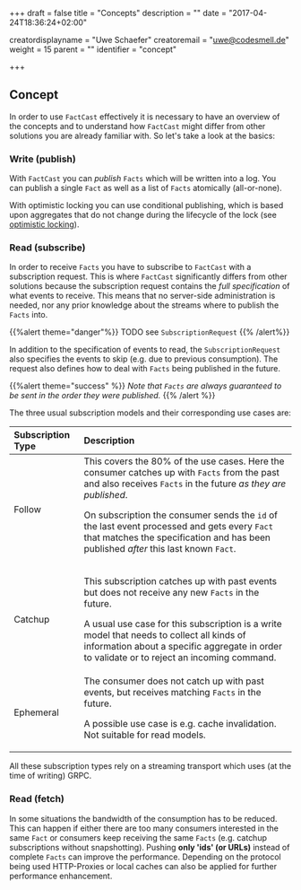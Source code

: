 +++
draft = false
title = "Concepts"
description = ""
date = "2017-04-24T18:36:24+02:00"

creatordisplayname = "Uwe Schaefer"
creatoremail = "uwe@codesmell.de"
weight = 15
parent = ""
identifier = "concept"


+++

## Concept

In order to use `FactCast` effectively it is necessary to have an overview of the concepts and to understand how `FactCast` might differ from other solutions you are already familiar with. So let's take a look at the basics:

### Write (publish)

With `FactCast` you can *publish* `Facts` which will be written into a log. You can publish a single `Fact` as well as a list of `Facts` atomically (all-or-none).

With optimistic locking you can use conditional publishing, which is based upon aggregates that do not change during the lifecycle of the lock (see [optimistic locking](/usage/java/optimistic_locking/)).

### Read (subscribe)

In order to receive `Facts` you have to subscribe to `FactCast` with a subscription request. This is where `FactCast` significantly differs from other solutions because the subscription request contains the *full specification* of what events to receive. This means that no server-side administration is needed, nor any prior knowledge about the streams where to publish the `Facts` into.

{{%alert theme="danger"%}} TODO see `SubscriptionRequest` {{% /alert%}}

In addition to the specification of events to read, the `SubscriptionRequest` also specifies the events to skip (e.g. due to previous consumption). The request also defines how to deal with `Facts` being published in the future.

{{%alert theme="success" %}} *Note that `Facts` are always guaranteed to be sent in the order they were published.* {{% /alert %}}

The three usual subscription models and their corresponding use cases are:

| Subscription Type | Description |
|:--|:--|
| Follow | This covers the 80% of the use cases. Here the consumer catches up with `Facts` from the past and also receives `Facts` in the future *as they are published*. <p>On subscription the consumer sends the `id` of the last event processed and gets every `Fact` that matches the specification and has been published *after* this last known `Fact`.</p>|
| Catchup | <p>This subscription catches up with past events but does not receive any new `Facts` in the future.</p> <p>A usual use case for this subscription is a write model that needs to collect all kinds of information about a specific aggregate in order to validate or to reject an incoming command.</p>|
| Ephemeral | The consumer does not catch up with past events, but receives matching `Facts` in the future. <p>A possible use case is e.g. cache invalidation. Not suitable for read models.</p> |

All these subscription types rely on a streaming transport which uses (at the time of writing) GRPC.

### Read (fetch)

In some situations the bandwidth of the consumption has to be reduced. This can happen if either there are too many consumers interested in the same `Fact` or consumers keep receiving the same `Facts` (e.g. catchup subscriptions without snapshotting). Pushing **only 'ids' (or URLs)** instead of complete `Facts` can improve the performance. Depending on the protocol being used HTTP-Proxies or local caches can also be applied for further performance enhancement.
